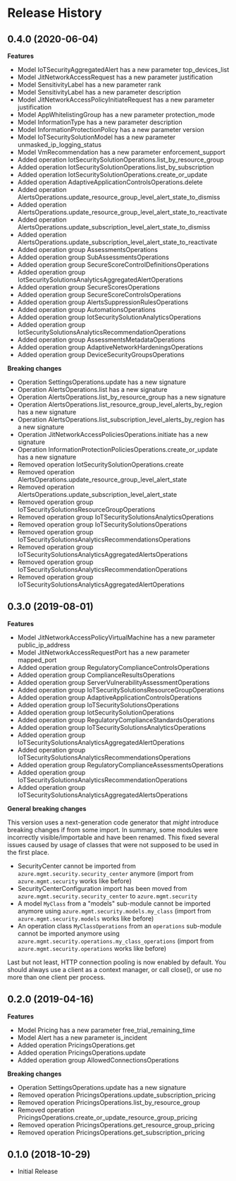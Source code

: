 # Release History

## 0.4.0 (2020-06-04)

**Features**

  - Model IoTSecurityAggregatedAlert has a new parameter top_devices_list
  - Model JitNetworkAccessRequest has a new parameter justification
  - Model SensitivityLabel has a new parameter rank
  - Model SensitivityLabel has a new parameter description
  - Model JitNetworkAccessPolicyInitiateRequest has a new parameter justification
  - Model AppWhitelistingGroup has a new parameter protection_mode
  - Model InformationType has a new parameter description
  - Model InformationProtectionPolicy has a new parameter version
  - Model IoTSecuritySolutionModel has a new parameter unmasked_ip_logging_status
  - Model VmRecommendation has a new parameter enforcement_support
  - Added operation IotSecuritySolutionOperations.list_by_resource_group
  - Added operation IotSecuritySolutionOperations.list_by_subscription
  - Added operation IotSecuritySolutionOperations.create_or_update
  - Added operation AdaptiveApplicationControlsOperations.delete
  - Added operation AlertsOperations.update_resource_group_level_alert_state_to_dismiss
  - Added operation AlertsOperations.update_resource_group_level_alert_state_to_reactivate
  - Added operation AlertsOperations.update_subscription_level_alert_state_to_dismiss
  - Added operation AlertsOperations.update_subscription_level_alert_state_to_reactivate
  - Added operation group AssessmentsOperations
  - Added operation group SubAssessmentsOperations
  - Added operation group SecureScoreControlDefinitionsOperations
  - Added operation group IotSecuritySolutionsAnalyticsAggregatedAlertOperations
  - Added operation group SecureScoresOperations
  - Added operation group SecureScoreControlsOperations
  - Added operation group AlertsSuppressionRulesOperations
  - Added operation group AutomationsOperations
  - Added operation group IotSecuritySolutionAnalyticsOperations
  - Added operation group IotSecuritySolutionsAnalyticsRecommendationOperations
  - Added operation group AssessmentsMetadataOperations
  - Added operation group AdaptiveNetworkHardeningsOperations
  - Added operation group DeviceSecurityGroupsOperations

**Breaking changes**

  - Operation SettingsOperations.update has a new signature
  - Operation AlertsOperations.list has a new signature
  - Operation AlertsOperations.list_by_resource_group has a new signature
  - Operation AlertsOperations.list_resource_group_level_alerts_by_region has a new signature
  - Operation AlertsOperations.list_subscription_level_alerts_by_region has a new signature
  - Operation JitNetworkAccessPoliciesOperations.initiate has a new signature
  - Operation InformationProtectionPoliciesOperations.create_or_update has a new signature
  - Removed operation IotSecuritySolutionOperations.create
  - Removed operation AlertsOperations.update_resource_group_level_alert_state
  - Removed operation AlertsOperations.update_subscription_level_alert_state
  - Removed operation group IoTSecuritySolutionsResourceGroupOperations
  - Removed operation group IoTSecuritySolutionsAnalyticsOperations
  - Removed operation group IoTSecuritySolutionsOperations
  - Removed operation group IoTSecuritySolutionsAnalyticsRecommendationsOperations
  - Removed operation group IoTSecuritySolutionsAnalyticsAggregatedAlertsOperations
  - Removed operation group IoTSecuritySolutionsAnalyticsRecommendationOperations
  - Removed operation group IoTSecuritySolutionsAnalyticsAggregatedAlertOperations

## 0.3.0 (2019-08-01)

**Features**

  - Model JitNetworkAccessPolicyVirtualMachine has a new parameter
    public_ip_address
  - Model JitNetworkAccessRequestPort has a new parameter mapped_port
  - Added operation group RegulatoryComplianceControlsOperations
  - Added operation group ComplianceResultsOperations
  - Added operation group ServerVulnerabilityAssessmentOperations
  - Added operation group IoTSecuritySolutionsResourceGroupOperations
  - Added operation group AdaptiveApplicationControlsOperations
  - Added operation group IoTSecuritySolutionsOperations
  - Added operation group IotSecuritySolutionOperations
  - Added operation group RegulatoryComplianceStandardsOperations
  - Added operation group IoTSecuritySolutionsAnalyticsOperations
  - Added operation group
    IoTSecuritySolutionsAnalyticsAggregatedAlertOperations
  - Added operation group
    IoTSecuritySolutionsAnalyticsRecommendationsOperations
  - Added operation group RegulatoryComplianceAssessmentsOperations
  - Added operation group
    IoTSecuritySolutionsAnalyticsRecommendationOperations
  - Added operation group
    IoTSecuritySolutionsAnalyticsAggregatedAlertsOperations

**General breaking changes**

This version uses a next-generation code generator that *might*
introduce breaking changes if from some import. In summary, some modules
were incorrectly visible/importable and have been renamed. This fixed
several issues caused by usage of classes that were not supposed to be
used in the first place.

  - SecurityCenter cannot be imported from
    `azure.mgmt.security.security_center` anymore (import from
    `azure.mgmt.security` works like before)
  - SecurityCenterConfiguration import has been moved from
    `azure.mgmt.security.security_center` to `azure.mgmt.security`
  - A model `MyClass` from a "models" sub-module cannot be imported
    anymore using `azure.mgmt.security.models.my_class` (import from
    `azure.mgmt.security.models` works like before)
  - An operation class `MyClassOperations` from an `operations`
    sub-module cannot be imported anymore using
    `azure.mgmt.security.operations.my_class_operations` (import
    from `azure.mgmt.security.operations` works like before)

Last but not least, HTTP connection pooling is now enabled by default.
You should always use a client as a context manager, or call close(), or
use no more than one client per process.

## 0.2.0 (2019-04-16)

**Features**

  - Model Pricing has a new parameter free_trial_remaining_time
  - Model Alert has a new parameter is_incident
  - Added operation PricingsOperations.get
  - Added operation PricingsOperations.update
  - Added operation group AllowedConnectionsOperations

**Breaking changes**

  - Operation SettingsOperations.update has a new signature
  - Removed operation PricingsOperations.update_subscription_pricing
  - Removed operation PricingsOperations.list_by_resource_group
  - Removed operation
    PricingsOperations.create_or_update_resource_group_pricing
  - Removed operation PricingsOperations.get_resource_group_pricing
  - Removed operation PricingsOperations.get_subscription_pricing

## 0.1.0 (2018-10-29)

  - Initial Release
